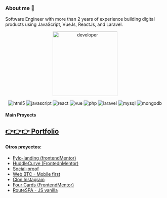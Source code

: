 ### About me 👋

Software Engineer with more than 2 years of experience 
building digital products using JavaScript, VueJs, ReactJs, and Laravel.



<p align="center">
  <img width="204" src="https://firebasestorage.googleapis.com/v0/b/portfolio-b1763.appspot.com/o/developer.svg?alt=media&token=7daada82-0fc2-4f70-9afe-bf586ad14bb2" alt="developer"/>
</p>

<div align="center">
    <img src="https://img.shields.io/badge/HTML5-E34F26?style=for-the-badge&logo=html5&logoColor=white" alt="html5">
    <img src="https://img.shields.io/badge/JavaScript-F7DF1E?style=for-the-badge&logo=javascript&logoColor=black" alt="javascript">
    <img src="https://img.shields.io/badge/React-20232A?style=for-the-badge&logo=react&logoColor=61DAFB" alt="react">
    <img src="https://img.shields.io/badge/Vue.js-35495E?style=for-the-badge&logo=vue.js&logoColor=4FC08D" alt="vue">
    <img src="https://img.shields.io/badge/PHP-777BB4?style=for-the-badge&logo=php&logoColor=white" alt="php">
    <img src="https://img.shields.io/badge/Laravel-FF2D20?style=for-the-badge&logo=laravel&logoColor=white" alt="laravel">
    <img src="https://img.shields.io/badge/MySQL-00000F?style=for-the-badge&logo=mysql&logoColor=white" alt="mysql">
    <img src="https://img.shields.io/badge/MongoDB-4EA94B?style=for-the-badge&logo=mongodb&logoColor=white" alt="mongodb">
</div>
<h4>
    Main Proyects
</h4>
<h2>
    <a align="center"  target="_blank" href="https://kevincamargo.com">👉👉👉 Portfolio</a>
</h2>

<h4>
    Otros proyectos:
</h4>

- [Fylo-landing (frontendMentor)](https://kevocam.github.io/-frontendmentor-fylo-landing-page/)
- [HuddleCurve (FrontednMentor)](https://kevocam.github.io/huddleCurve/)
- [Social-proof](https://kevocam.github.io/frontendmentor-social-proof-section/)
- [Web BTC - Mobile first](https://kevocam.github.io/BTC-batata/)
- [Clon Instagram](https://kevocam.github.io/clonInsta/instagram.html)
- [Four Cards (FrontendMentor)](https://kevocam.github.io/Four_card-FrontendMentor/)
- [RouteSPA - JS vanilla](https://github.com/kevocam/RouteSPA-vanillaJS)

    

<!--
**kevocam/kevocam** is a ✨ _special_ ✨ repository because its `README.md` (this file) appears on your GitHub profile.

Here are some ideas to get you started:

- 🔭 I’m currently working on ...
 ...
 ...
- 🤔 I’m looking for help with ...
- 💬 Ask me about ...
- 📫 How to reach me: ...
- 😄 Pronouns: ...
- ⚡ Fun fact: ...
-->
